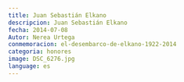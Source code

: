 ```yaml
---
title: Juan Sebastián Elkano
descripcion: Juan Sebastián Elkano
fecha: 2014-07-08
Autor: Nerea Urtega
conmemoracion: el-desembarco-de-elkano-1922-2014
categoria: honores
image: DSC_6276.jpg
language: es
---
```

